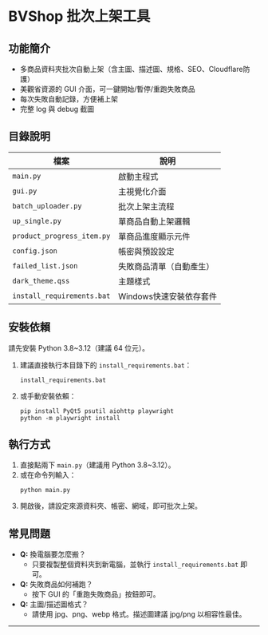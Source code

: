 # BVShop 批次上架工具

## 功能簡介

- 多商品資料夾批次自動上架（含主圖、描述圖、規格、SEO、Cloudflare防護）
- 美觀省資源的 GUI 介面，可一鍵開始/暫停/重跑失敗商品
- 每次失敗自動記錄，方便補上架
- 完整 log 與 debug 截圖

## 目錄說明

| 檔案                      | 說明                    |
|--------------------------|-------------------------|
| `main.py`                | 啟動主程式              |
| `gui.py`                 | 主視覺化介面            |
| `batch_uploader.py`      | 批次上架主流程          |
| `up_single.py`           | 單商品自動上架邏輯      |
| `product_progress_item.py`| 單商品進度顯示元件      |
| `config.json`            | 帳密與預設設定          |
| `failed_list.json`       | 失敗商品清單（自動產生）|
| `dark_theme.qss`         | 主題樣式                |
| `install_requirements.bat`| Windows快速安裝依存套件 |

## 安裝依賴

請先安裝 Python 3.8~3.12（建議 64 位元）。

1. 建議直接執行本目錄下的 `install_requirements.bat`：
    ```
    install_requirements.bat
    ```

2. 或手動安裝依賴：
    ```
    pip install PyQt5 psutil aiohttp playwright
    python -m playwright install
    ```

## 執行方式

1. 直接點兩下 `main.py`（建議用 Python 3.8~3.12）。
2. 或在命令列輸入：
    ```
    python main.py
    ```
3. 開啟後，請設定來源資料夾、帳密、網域，即可批次上架。

## 常見問題

- **Q:** 換電腦要怎麼搬？
    - 只要複製整個資料夾到新電腦，並執行 `install_requirements.bat` 即可。
- **Q:** 失敗商品如何補跑？
    - 按下 GUI 的「重跑失敗商品」按鈕即可。
- **Q:** 主圖/描述圖格式？
    - 請使用 jpg、png、webp 格式。描述圖建議 jpg/png 以相容性最佳。

---